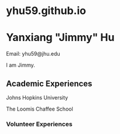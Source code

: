 # yhu59.github.io
<html>
<h1>Yanxiang "Jimmy" Hu </h1>
  <p> Email: yhu59@jhu.edu</p>
  <p> I am Jimmy.  </p>
<h2>Academic Experiences </h2>
  <p> Johns Hopkins University  </p>
  <p> The Loomis Chaffee School </p>
<h3>Volunteer Experiences </h3>
</html>
